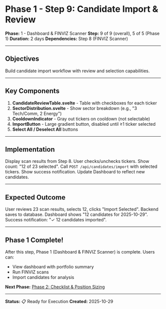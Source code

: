 # Phase 1 - Step 9: Candidate Import & Review

**Phase:** 1 - Dashboard & FINVIZ Scanner
**Step:** 9 of 9 (overall), 5 of 5 (Phase 1)
**Duration:** 2 days
**Dependencies:** Step 8 (FINVIZ Scanner)

---

## Objectives

Build candidate import workflow with review and selection capabilities.

---

## Key Components

1. **CandidateReviewTable.svelte** - Table with checkboxes for each ticker
2. **SectorDistribution.svelte** - Show sector breakdown (e.g., "3 Tech/Comm, 2 Energy")
3. **CooldownIndicator** - Gray out tickers on cooldown (not selectable)
4. **ImportButton** - Large gradient button, disabled until ≥1 ticker selected
5. **Select All / Deselect All** buttons

---

## Implementation

Display scan results from Step 8. User checks/unchecks tickers. Show count: "12 of 23 selected". Call `POST /api/candidates/import` with selected tickers. Show success notification. Update Dashboard to reflect new candidates.

---

## Expected Outcome

User reviews 23 scan results, selects 12, clicks "Import Selected". Backend saves to database. Dashboard shows "12 candidates for 2025-10-29". Success notification: "✓ 12 candidates imported".

---

## Phase 1 Complete!

After this step, Phase 1 (Dashboard & FINVIZ Scanner) is complete. Users can:
- View dashboard with portfolio summary
- Run FINVIZ scans
- Import candidates for analysis

**Next Phase:** [Phase 2: Checklist & Position Sizing](phase2-step10-banner-component.md)

---

**Status:** 📋 Ready for Execution
**Created:** 2025-10-29

